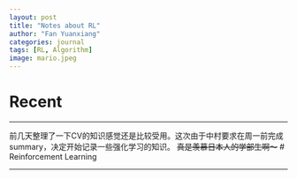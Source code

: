 ```yaml
---
layout: post
title: "Notes about RL"
author: "Fan Yuanxiang"
categories: journal
tags: [RL, Algorithm]
image: mario.jpeg
---
```

# Recent
<HR>
前几天整理了一下CV的知识感觉还是比较受用。这次由于中村要求在周一前完成summary，决定开始记录一些强化学习的知识。  
<s>真是羡慕日本人的学部生啊～</s>  
# Reinforcement Learning
<HR>
